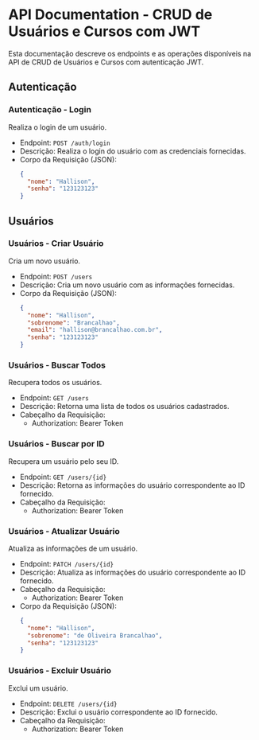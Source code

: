 # API Documentation - CRUD de Usuários e Cursos com JWT

Esta documentação descreve os endpoints e as operações disponíveis na API de CRUD de Usuários e Cursos com autenticação JWT.

## Autenticação

### Autenticação - Login

Realiza o login de um usuário.

- Endpoint: `POST /auth/login`
- Descrição: Realiza o login do usuário com as credenciais fornecidas.
- Corpo da Requisição (JSON):
  ```json
  {
    "nome": "Hallison",
    "senha": "123123123"
  }
  ```

## Usuários

### Usuários - Criar Usuário

Cria um novo usuário.

- Endpoint: `POST /users`
- Descrição: Cria um novo usuário com as informações fornecidas.
- Corpo da Requisição (JSON):
  ```json
  {
    "nome": "Hallison",
    "sobrenome": "Brancalhao",
    "email": "hallison@brancalhao.com.br",
    "senha": "123123123"
  }
  ```

### Usuários - Buscar Todos

Recupera todos os usuários.

- Endpoint: `GET /users`
- Descrição: Retorna uma lista de todos os usuários cadastrados.
- Cabeçalho da Requisição:
  - Authorization: Bearer Token

### Usuários - Buscar por ID

Recupera um usuário pelo seu ID.

- Endpoint: `GET /users/{id}`
- Descrição: Retorna as informações do usuário correspondente ao ID fornecido.
- Cabeçalho da Requisição:
  - Authorization: Bearer Token

### Usuários - Atualizar Usuário

Atualiza as informações de um usuário.

- Endpoint: `PATCH /users/{id}`
- Descrição: Atualiza as informações do usuário correspondente ao ID fornecido.
- Cabeçalho da Requisição:
  - Authorization: Bearer Token
- Corpo da Requisição (JSON):
  ```json
  {
    "nome": "Hallison",
    "sobrenome": "de Oliveira Brancalhao",
    "senha": "123123123"
  }
  ```

### Usuários - Excluir Usuário

Exclui um usuário.

- Endpoint: `DELETE /users/{id}`
- Descrição: Exclui o usuário correspondente ao ID fornecido.
- Cabeçalho da Requisição:
  - Authorization: Bearer Token
